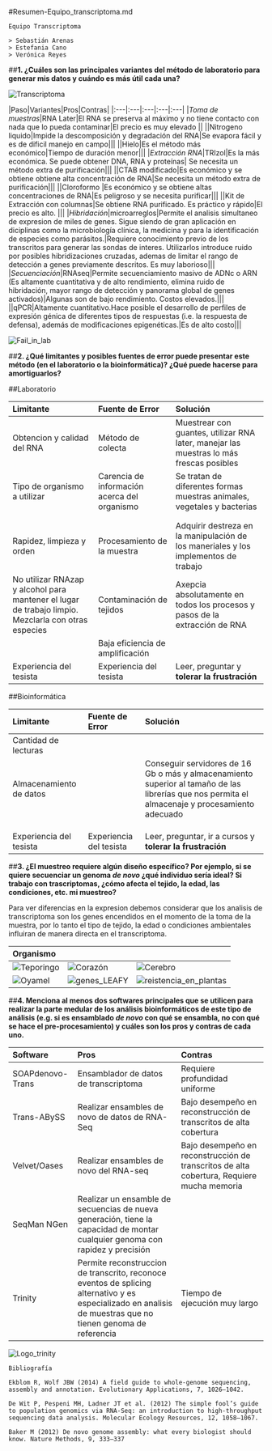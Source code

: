 #Resumen-Equipo_transcriptoma.md 
```
Equipo Transcriptoma

> Sebastián Arenas
> Estefania Cano
> Verónica Reyes
```

##**1. ¿Cuáles son las principales variantes del método de laboratorio para generar mis datos y cuándo es más útil cada una?**

![Transcriptoma](http://neurologiainba.com.ar/inba/wp-content/uploads/2015/07/transcriptoma.jpg "Transcripción") 


|Paso|Variantes|Pros|Contras|
|:---|:---|:---|:---|:---|
|*Toma de muestras*|RNA Later|El RNA se preserva al máximo y no tiene contacto con nada que lo pueda contaminar|El precio es muy elevado ||
||Nitrogeno liquido|Impide la descomposición y degradación del RNA|Se evapora fácil y es de dificil manejo en campo|||
||Hielo|Es el método más económico|Tiempo de duración menor|||
|*Extracción RNA*|TRIzol|Es la más económica. Se puede obtener DNA, RNA y proteínas| Se necesita un método extra de purificación|||
||CTAB modificado|Es económico y se obtiene obtiene alta concentración de RNA|Se necesita un método extra de purificación|||
||Cloroformo |Es económico y se obtiene altas concentraciones de RNA|Es peligroso y se necesita purificar|||
||Kit de Extracción con columnas|Se obtiene RNA purificado. Es práctico y rápido|El precio es alto. |||
|*Hibridación*|microarreglos|Permite el analisis simultaneo de expresion de miles de genes. Sigue siendo de gran aplicación en diciplinas como la microbiología clínica, la medicina  y para la identificación de especies como parásitos.|Requiere conocimiento previo de los transcritos para generar las sondas de interes. Utilizarlos introduce ruido por posibles hibridizaciones cruzadas, ademas de limitar el rango de detección a genes previamente descritos. Es muy laborioso|||
|*Secuenciación*|RNAseq|Permite secuenciamiento masivo de ADNc o ARN (Es altamente cuantitativa y de alto rendimiento, elimina ruido de hibridación, mayor rango de detección y panorama global de genes activados)|Algunas son de bajo rendimiento. Costos elevados.|||
||qPCR|Altamente cuantitativo.Hace posible el desarrollo de perfiles de expresión génica de diferentes tipos de respuestas (i.e. la respuesta de defensa), además de modificaciones epigenéticas.|Es de alto costo|||


![](http://wp.patheos.com.s3.amazonaws.com/blogs/christianpiatt/files/2012/08/lab-accident.jpeg "Fail_in_lab")


##**2. ¿Qué limitantes y posibles fuentes de error puede presentar este método (en el laboratorio o la bioinformática)? ¿Qué puede hacerse para amortiguarlos?**

##Laboratorio

|Limitante|Fuente de Error|Solución|
|:---|:---|:---|
|Obtencion y calidad del RNA|Método de colecta|Muestrear con guantes, utilizar RNA later, manejar las muestras lo más frescas posibles|
|Tipo de organismo a utilizar |Carencia de información acerca del organismo|Se tratan de diferentes formas muestras animales, vegetales y bacterias|
||||
||||
|Rapidez, limpieza y orden|Procesamiento de la muestra|Adquirir destreza en la manipulación de los maneriales y los implementos de trabajo|
|No utilizar RNAzap y alcohol para mantener el lugar de trabajo limpio. Mezclarla con otras especies |Contaminación de tejidos|Axepcia absolutamente en todos los procesos y pasos de la extracción de RNA|
||Baja eficiencia de amplificación||
|Experiencia del tesista|Experiencia del tesista|Leer, preguntar y **tolerar la frustración**|

##Bioinformática


|Limitante|Fuente de Error|Solución|
|:---|:---|:---|
|Cantidad de lecturas |||reads, que varían desde 20 hasta 10,000,000 nucleótidos|Uso eficiente de recursos computacionales
|Almacenamiento de datos| |Conseguir servidores de 16 Gb o más y almacenamiento superior al tamaño de las librerías que nos permita el almacenaje y procesamiento adecuado|
||||
||||
||||
|Experiencia del tesista|Experiencia del tesista|Leer, preguntar, ir a cursos y **tolerar la frustración**|


##**3. ¿El muestreo requiere algún diseño específico? Por ejemplo, si se quiere secuenciar un genoma *de novo* ¿qué individuo sería ideal? Si trabajo con trascriptomas, ¿cómo afecta el tejido, la edad, las condiciones, etc. mi muestreo?**

Para ver diferencias en la expresion debemos considerar que los analisis de transcriptoma son los genes encendidos en el momento de la toma de la muestra, por lo tanto el tipo de tejido, la edad o condiciones ambientales influiran de manera directa en el transcriptoma. 

|Organismo|||
|:---|:---|:---|
|![Teporingo](http://planetatepoztlan.mx/wp-content/uploads/2016/04/conejo-teporingo-foto-google.jpg "Teporingo") |![Corazón](http://respuestas.tips/wp-content/uploads/2013/10/corazon...jpg "Corazón") |![Cerebro](http://www.clikisalud.net/adicciones/images/cerebro02.png "Cerebro")|
|![Oyamel](http://img.botanicayjardines.com/abies-religiosa-22/03-abies-religiosa-vista-superior-medium.jpg "Oyamel")|![genes_LEAFY](http://www.cell.com/cms/attachment/558351/4009570/gr2.jpg "genes_LEAFY")|![reistencia_en_plantas](https://projects.ncsu.edu/project/usda-ne-1013/Burkey.jpg "tolerancia_en_plantas")|



##**4. Menciona al menos dos softwares principales que se utilicen para realizar la parte medular de los análisis bioinformáticos de este tipo de análisis (e.g. si es ensamblado *de novo* con qué se ensambla, no con qué se hace el pre-procesamiento) y cuáles son los pros y contras de cada uno.**

|Software|Pros|Contras|
|:---|:---|:---|
|SOAPdenovo-Trans|Ensamblador de datos de transcriptoma|Requiere profundidad uniforme|
|Trans-ABySS|Realizar ensambles de novo de datos de RNA-Seq|Bajo desempeño en reconstrucción de transcritos de alta cobertura|
|Velvet/Oases|Realizar ensambles de novo del RNA-seq|Bajo desempeño en reconstrucción de transcritos de alta cobertura, Requiere mucha memoria|
|SeqMan NGen|Realizar un ensamble de secuencias de nueva generación, tiene la capacidad de montar cualquier genoma con rapidez y precisión||
|Trinity|Permite reconstruccion de transcrito, reconoce eventos de splicing alternativo y es especializado en analisis de muestras que no tienen genoma de referencia|Tiempo de ejecución muy largo|

![Logo_trinity](https://raw.githubusercontent.com/wiki/trinityrnaseq/trinityrnaseq/images/TrinityCompositeLogo.png "Logo_trinity")


```
Bibliografía

Ekblom R, Wolf JBW (2014) A field guide to whole-genome sequencing, assembly and annotation. Evolutionary Applications, 7, 1026–1042.

De Wit P, Pespeni MH, Ladner JT et al. (2012) The simple fool’s guide to population genomics via RNA-Seq: an introduction to high-throughput sequencing data analysis. Molecular Ecology Resources, 12, 1058–1067.

Baker M (2012) De novo genome assembly: what every biologist should know. Nature Methods, 9, 333–337


```